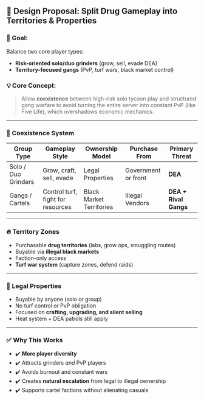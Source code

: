 ## 🧠 Design Proposal: Split Drug Gameplay into Territories & Properties

### 🎯 Goal:

Balance two core player types:

* **Risk-oriented solo/duo grinders** (grow, sell, evade DEA)
* **Territory-focused gangs** (PvP, turf wars, black market control)

### 💡 Core Concept:

> Allow **coexistence** between high-risk solo tycoon play and structured gang warfare to avoid turning the entire server into constant PvP (like Five Life), which overshadows economic mechanics.

---

### 🔄 Coexistence System

| Group Type          | Gameplay Style                    | Ownership Model          | Purchase From       | Primary Threat        |
| ------------------- | --------------------------------- | ------------------------ | ------------------- | --------------------- |
| Solo / Duo Grinders | Grow, craft, sell, evade          | Legal Properties         | Government or front | **DEA**               |
| Gangs / Cartels     | Control turf, fight for resources | Black Market Territories | Illegal Vendors     | **DEA + Rival Gangs** |

---

### 🔥 Territory Zones

* Purchasable **drug territories** (labs, grow ops, smuggling routes)
* Buyable via **illegal black markets**
* Faction-only access
* **Turf war system** (capture zones, defend raids)

---

### 🧊 Legal Properties

* Buyable by anyone (solo or group)
* No turf control or PvP obligation
* Focused on **crafting, upgrading, and silent selling**
* Heat system + DEA patrols still apply

---

### ✅ Why This Works

* ✔️ **More player diversity**
* ✔️ Attracts grinders *and* PvP players
* ✔️ Avoids burnout and constant wars
* ✔️ Creates **natural escalation** from legal to illegal ownership
* ✔️ Supports cartel factions without alienating casuals

